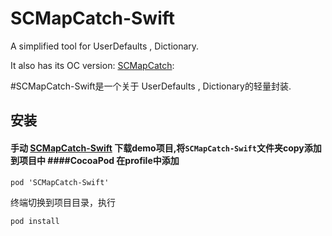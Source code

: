 # SCMapCatch-Swift
A simplified tool for UserDefaults , Dictionary.

It also has its OC version: [SCMapCatch](https://github.com/Chan4iOS/SCMapCatch):

\#SCMapCatch-Swift是一个关于 UserDefaults , Dictionary的轻量封装.

## 安装 

#### 手动 [SCMapCatch-Swift](https://github.com/Chan4iOS/SCMapCatch-Swift) 下载demo项目,将`SCMapCatch-Swift`文件夹copy添加到项目中 ####CocoaPod 在profile中添加

```
pod 'SCMapCatch-Swift'
```

终端切换到项目目录，执行

```
pod install
```





